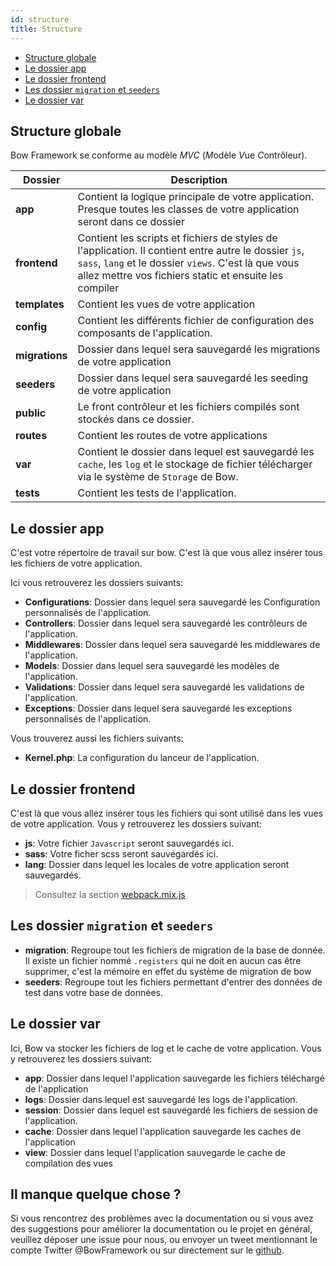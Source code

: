 ```yaml
---
id: structure
title: Structure
---
```


- [Structure globale](#structure-globale)
- [Le dossier app](#le-dossier-app)
- [Le dossier frontend](#le-dossier-frontend)
- [Les dossier `migration` et `seeders`](#les-dossier-migration-et-seeders)
- [Le dossier var](#le-dossier-var)

## Structure globale

Bow Framework se conforme au modèle *MVC* (*M*odèle *V*ue *C*ontrôleur).

| Dossier | Description |
|---------|-------------|
| __app__ | Contient la logique principale de votre application. Presque toutes les classes de votre application seront dans ce dossier |
| __frontend__ | Contient les scripts et fichiers de styles de l'application. Il contient entre autre le dossier `js`, `sass`, `lang` et le dossier `views`. C'est là que vous allez mettre vos fichiers static et ensuite les compiler |
| __templates__ | Contient les vues de votre application |
| __config__ | Contient les différents fichier de configuration des composants de l'application. |
| __migrations__ | Dossier dans lequel sera sauvegardé les migrations de votre application |
| __seeders__ | Dossier dans lequel sera sauvegardé les seeding de votre application |
| __public__ | Le front contrôleur et les fichiers compilés sont stockés dans ce dossier. |
| __routes__ | Contient les routes de votre applications |
| __var__ | Contient le dossier dans lequel est sauvegardé les `cache`, les `log` et le stockage de fichier télécharger via le système de `Storage` de Bow.|
| __tests__ | Contient les tests de l'application. |

## Le dossier app

C'est votre répertoire de travail sur bow. C'est là que vous allez insérer tous les fichiers de votre application.

Ici vous retrouverez les dossiers suivants:

- __Configurations__: Dossier dans lequel sera sauvegardé les Configuration personnalisés de l'application.
- __Controllers__: Dossier dans lequel sera sauvegardé les contrôleurs de l'application.
- __Middlewares__: Dossier dans lequel sera sauvegardé les middlewares de l'application.
- __Models__: Dossier dans lequel sera sauvegardé les modèles de l'application.
- __Validations__: Dossier dans lequel sera sauvegardé les validations de l'application.
- __Exceptions__: Dossier dans lequel sera sauvegardé les exceptions personnalisés de l'application.

Vous trouverez aussi les fichiers suivants:

- __Kernel.php__: La configuration du lanceur de l'application.

## Le dossier frontend

C'est là que vous allez insérer tous les fichiers qui sont utilisé dans les vues de votre application. Vous y retrouverez les dossiers suivant:

- __js__: Votre fichier `Javascript` seront sauvegardés ici.
- __sass__: Votre ficher scss seront sauvegardés ici.
- __lang__: Dossier dans lequel les locales de votre application seront sauvegardés.

> Consultez la section [webpack.mix.js](./frontend)

## Les dossier `migration` et `seeders`

- __migration__: Regroupe tout les fichiers de migration de la base de donnée. Il existe un fichier nommé `.registers` qui ne doit en aucun cas être supprimer, c'est la mémoire en effet du système de migration de bow
- __seeders__: Regroupe tout les fichiers permettant d'entrer des données de test dans votre base de données.

## Le dossier var

Ici, Bow va stocker les fichiers de log et le cache de votre application. Vous y retrouverez les dossiers suivant:

- __app__: Dossier dans lequel l'application sauvegarde les fichiers téléchargé de l'application
- __logs__: Dossier dans lequel est sauvegardé les logs de l'application.
- __session__: Dossier dans lequel est sauvegardé les fichiers de session de l'application.
- __cache__: Dossier dans lequel l'application sauvegarde les caches de l'application
- __view__: Dossier dans lequel l'application sauvegarde le cache de compilation des vues

## Il manque quelque chose ?

Si vous rencontrez des problèmes avec la documentation ou si vous avez des suggestions pour améliorer la documentation ou le projet en général, veuillez déposer une issue pour nous, ou envoyer un tweet mentionnant le compte Twitter @BowFramework ou sur directement sur le [github](https://github.com/bowphp/docs/issues).
